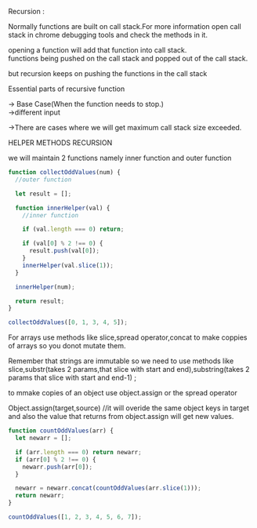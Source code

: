 Recursion :

Normally functions are built on call stack.For more information open call stack in chrome debugging tools and check the methods in it.<br />

opening a function will add that function into call stack.<br />
functions being pushed on the call stack and popped out of the call stack.<br />

but recursion keeps on pushing the functions in the call stack<br />

Essential parts of recursive function<br />

-> Base Case(When the function needs to stop.)<br />
->different input<br />

->There are cases where we will get maximum call stack size exceeded.<br />

HELPER METHODS RECURSION

we will maintain 2 functions namely inner function and outer function

```javascript
function collectOddValues(num) {
  //outer function

  let result = [];

  function innerHelper(val) {
    //inner function

    if (val.length === 0) return;

    if (val[0] % 2 !== 0) {
      result.push(val[0]);
    }
    innerHelper(val.slice(1));
  }

  innerHelper(num);

  return result;
}

collectOddValues([0, 1, 3, 4, 5]);
```

For arrays use methods like slice,spread operator,concat to make coppies of arrays so you donot mutate them.

Remember that strings are immutable so we need to use methods like slice,substr(takes 2 params,that slice with start and end),substring(takes 2 params that slice with start and end-1) ;

to mmake copies of an object use object.assign or the spread operator

Object.assign(target,source) //it will overide the same object keys in target and also the value that returns from object.assign will get new values.

```javascript
function countOddValues(arr) {
  let newarr = [];

  if (arr.length === 0) return newarr;
  if (arr[0] % 2 !== 0) {
    newarr.push(arr[0]);
  }

  newarr = newarr.concat(countOddValues(arr.slice(1)));
  return newarr;
}

countOddValues([1, 2, 3, 4, 5, 6, 7]);
```
